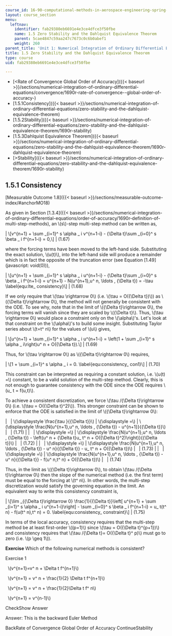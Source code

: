 ```yaml
---
course_id: 16-90-computational-methods-in-aerospace-engineering-spring-2014
layout: course_section
menu:
  leftnav:
    identifier: fab29380eb6691e4e3ce4dfce3f50fbe
    name: 1.5 Zero Stability and the Dahlquist Equivalence Theorem
    parent: 5cae4847c59aa247c7673c0c6b0abef1
    weight: 260
parent_title: 'Unit 1: Numerical Integration of Ordinary Differential Equations'
title: 1.5 Zero Stability and the Dahlquist Equivalence Theorem
type: course
uid: fab29380eb6691e4e3ce4dfce3f50fbe

---
```


*   [<Rate of Convergence Global Order of Accuracy]({{< baseurl >}}/sections/numerical-integration-of-ordinary-differential-equations/convergence/1690r-rate-of-convergence--global-order-of-accuracy-)
*   [1.5.1Consistency]({{< baseurl >}}/sections/numerical-integration-of-ordinary-differential-equations/zero-stability-and-the-dahlquist-equivalence-theorem)
*   [1.5.2Stability]({{< baseurl >}}/sections/numerical-integration-of-ordinary-differential-equations/zero-stability-and-the-dahlquist-equivalence-theorem/1690r-stability)
*   [1.5.3Dahlquist Equivalence Theorem]({{< baseurl >}}/sections/numerical-integration-of-ordinary-differential-equations/zero-stability-and-the-dahlquist-equivalence-theorem/1690r-dahlquist-equivalence-theorem)
*   [\>Stability]({{< baseurl >}}/sections/numerical-integration-of-ordinary-differential-equations/zero-stability-and-the-dahlquist-equivalence-theorem/1690r-stability)

1.5.1 Consistency
-----------------

[Measurable Outcome 1.8]({{< baseurl >}}/sections/measurable-outcome-index/#anchorMO18)

As given in Section [1.3.4]({{< baseurl >}}/sections/numerical-integration-of-ordinary-differential-equations/order-of-accuracy/1690r-definition-of-multi-step-methods), an \\(s\\)-step multi-step method can be written as,

| \\\[v^{n+1} + \\sum \_{i=1}^ s \\alpha \_ i v^{n+1-i} - {\\Delta t}\\sum \_{i=0}^ s \\beta \_ i f^{n+1-i} = 0,\\\] | (1.67) 

where the forcing terms have been moved to the left-hand side. Substituting the exact solution, \\(u(t)\\), into the left-hand side will produce a remainder which is in fact the opposite of the truncation error (see Equation [1.49](javascript: void(0))),

| \\\[u^{n+1} + \\sum \_{i=1}^ s \\alpha \_ i u^{n+1-i} - {\\Delta t}\\sum \_{i=0}^ s \\beta \_ i f^{n+1-i} = u^{n+1} - N(u^{n+1},u^ n, \\ldots , {\\Delta t}) = -\\tau \\label{equ:lte\_ consistency}\\\] | (1.68) 

If we only require that \\(\\tau \\rightarrow 0\\) (i.e. \\(\\tau = O({\\Delta t})\\)) as \\({\\Delta t}\\rightarrow 0\\), the method will not generally be consistent with the ODE. To see why, note that in the limit of \\({\\Delta t}\\rightarrow 0\\), the forcing terms will vanish since they are scaled by \\({\\Delta t}\\). Thus, \\(\\tau \\rightarrow 0\\) would place a constraint only on the \\(\\alpha\\)'s. Let's look at that constraint on the \\(\\alpha\\)'s to build some insight. Substituting Taylor series about \\(t=t^ n\\) for the values of \\(u\\) gives,

| \\\[u^{n+1} + \\sum \_{i=1}^ s \\alpha \_ i u^{n+1-i} = \\left(1 + \\sum \_{i=1}^ s \\alpha \_ i\\right)u^ n + O({\\Delta t}).\\\] | (1.69) 

Thus, for \\(\\tau \\rightarrow 0\\) as \\({\\Delta t}\\rightarrow 0\\) requires,

| \\\[1 + \\sum \_{i=1}^ s \\alpha \_ i = 0. \\label{equ:consistency\_ con1}\\\] | (1.70) 

This constraint can be interpreted as requiring a constant solution, i.e. \\(u(t) =\\) constant, to be a valid solution of the multi-step method. Clearly, this is not enough to guarantee consistency with the ODE since the ODE requires \\(u\_ t = f(u,t)\\).

To achieve a consistent discretization, we force \\(\\tau /{\\Delta t}\\rightarrow 0\\) (i.e. \\(\\tau = O({\\Delta t}^2)\\)). This stronger constraint can be shown to enforce that the ODE is satisfied in the limit of \\({\\Delta t}\\rightarrow 0\\):

| &nbsp; | \\(\\displaystyle \\frac{\\tau }{{\\Delta t}}\\) | \\(\\displaystyle =\\) | \\(\\displaystyle \\frac{N(u^{n+1},u^ n, \\ldots , {\\Delta t}) - u^{n+1}}{{\\Delta t}}\\) | &nbsp; | (1.71) |
| &nbsp; | \\(\\displaystyle =\\) | \\(\\displaystyle \\frac{N(u^{n+1},u^ n, \\ldots , {\\Delta t}) - \\left(u^ n + {\\Delta t}u\_ t^ n + O({\\Delta t}^2)\\right)}{{\\Delta t}}\\) | &nbsp; | (1.72) |
| &nbsp; | \\(\\displaystyle =\\) | \\(\\displaystyle \\frac{N(u^{n+1},u^ n, \\ldots , {\\Delta t}) - u^ n}{{\\Delta t}} - u\_ t^ n + O({\\Delta t})\\) | &nbsp; | (1.73) |
| &nbsp; | \\(\\displaystyle =\\) | \\(\\displaystyle \\frac{N(u^{n+1},u^ n, \\ldots , {\\Delta t}) - u^ n}{{\\Delta t}} - f(u^ n,t^ n) + O({\\Delta t})\\) | &nbsp; | (1.74) 

Thus, in the limit as \\({\\Delta t}\\rightarrow 0\\), to obtain \\(\\tau /{\\Delta t}\\rightarrow 0\\) then the slope of the numerical method (i.e. the first term) must be equal to the forcing at \\(t^ n\\). In other words, the multi-step discretization would satisfy the governing equation in the limit. An equivalent way to write this consistency constraint is,

| \\\[\\lim \_{{\\Delta t}\\rightarrow 0} \\frac{1}{{\\Delta t}}\\left\[ u^{n+1} + \\sum \_{i=1}^ s \\alpha \_ i u^{n+1-i}\\right\] - \\sum \_{i=0}^ s \\beta \_ i f^{n+1-i} = u\_ t(t^ n) - f(u(t^ n),t^ n) = 0. \\label{equ:consistency\_ constraint}\\\] | (1.75) 

In terms of the local accuracy, consistency requires that the multi-step method be at least first-order \\((p=1)\\) since \\(\\tau = O({\\Delta t}^{p+1})\\) and consistency requires that \\(\\tau /{\\Delta t}= O({\\Delta t}^ p)\\) must go to zero (i.e. \\(p \\geq 1\\)).

**Exercise** Which of the following numerical methods is consistent?

Exercise 1

&nbsp; \\(v^{n+1}=v^ n + \\Delta t f^{n+1}\\) &nbsp;

&nbsp; \\(v^{n+1} = v^ n + \\frac{1}{2} \\Delta t f^{n+1}\\) &nbsp;

&nbsp; \\(v^{n+1} = v^ n + \\frac{1}{2}\\Delta t f^ n\\) &nbsp;

&nbsp; \\(v^{n+1} = v^{n-1}\\) &nbsp;

CheckShow Answer

Answer: This is the backward Euler Method

BackRate of Convergence Global Order of Accuracy ContinueStability